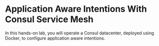 # Application Aware Intentions With Consul Service Mesh

In this hands-on lab, you will operate a Consul datacenter, deployed using Docker, to configure application aware intentions.





